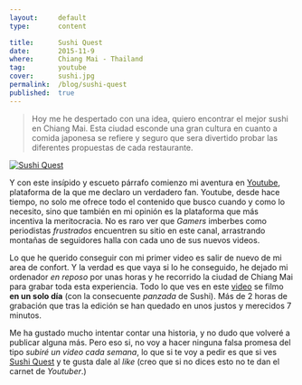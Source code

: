 ```yaml
---
layout:     default
type:       content

title:      Sushi Quest
date:       2015-11-9
where:      Chiang Mai - Thailand
tag:        youtube
cover:      sushi.jpg
permalink:  /blog/sushi-quest
published:  true
---
```


> Hoy me he despertado con una idea, quiero encontrar el mejor sushi en Chiang Mai. Esta ciudad esconde una gran cultura en cuanto a comida japonesa se refiere y seguro que sera divertido probar las diferentes propuestas de cada restaurante.

[![Sushi Quest](/assets/images/posts/youtube-sushi-quest.jpg)](https://www.youtube.com/watch?v=Ei6OdL0NRMo)

Y con este insípido y escueto párrafo comienzo mi aventura en [Youtube](https://www.youtube.com/channel/UC_9KPhtBAnvT2yxF-GChKnQ), plataforma de la que me declaro un verdadero fan. Youtube, desde hace tiempo, no solo me ofrece todo el contenido que busco cuando y como lo necesito, sino que también en mi opinión es la plataforma que más incentiva la meritocracia. No es raro ver que *Gamers* imberbes como periodistas *frustrados* encuentren su sitio en este canal, arrastrando montañas de seguidores halla con cada uno de sus nuevos videos.

Lo que he querido conseguir con mi primer video es salir de nuevo de mi area de confort. Y la verdad es que vaya si lo he conseguido, he dejado mi ordenador *en reposo* por unas horas y he recorrido la ciudad de Chiang Mai para grabar toda esta experiencia. Todo lo que ves en este [video](https://www.youtube.com/channel/UC_9KPhtBAnvT2yxF-GChKnQ) se filmo **en un solo día** (con la consecuente *panzada* de Sushi). Más de 2 horas de grabación que tras la edición se han quedado en unos justos y merecidos 7 minutos.

Me ha gustado mucho intentar contar una historia, y no dudo que volveré a publicar alguna más. Pero eso si, no voy a  hacer ninguna falsa promesa del tipo *subiré un video cada semana*, lo que si te voy a pedir es que si ves [Sushi Quest](https://www.youtube.com/channel/UC_9KPhtBAnvT2yxF-GChKnQ) y te gusta dale al *like* (creo que si no dices esto no te dan el carnet de *Youtuber*.)
